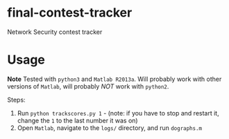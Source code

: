 # final-contest-tracker
Network Security contest tracker 

Usage
=====

**Note** Tested with `python3` and `Matlab R2013a`.  Will probably work with other versions of `Matlab`, will probably *NOT* work with `python2`.  

Steps:

1. Run `python trackscores.py 1` - (note: if you have to stop and restart it, change the `1` to the last number it was on)  
2. Open `Matlab`, navigate to the `logs/` directory, and run `dographs.m`  